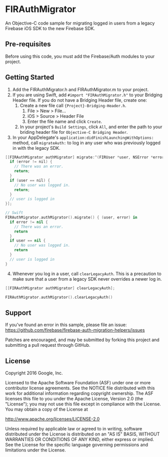 FIRAuthMigrator
===============

An Objective-C code sample for migrating logged in users from a legacy Firebase
iOS SDK to the new Firebase SDK.

Pre-requisites
--------------
Before using this code, you must add the Firebase/Auth modules to your project.

Getting Started
---------------
1. Add the FIRAuthMigrator.h and FIRAuthMigrator.m to your project.
2. If you are using Swift, add `#import "FIRAuthMigrator.h"` to your Bridging
   Header file. If you do not have a Bridging Header file, create one:
    1. Create a new file call `{Project}-Bridging-Header.h`.
        1. File > New > File...
        2. iOS > Source > Header File
        3. Enter the file name and click `Create`.
    2.  In your project's `Build Settings`, click `All`, and enter the path to
        your briding header file for `Objective-C Bridging Header`.
3. In your AppDelegate's `application:didFinishLaunchingWithOptions:` method,
   call `migrateAuth:` to log in any user who was previously logged in with the
   legacy SDK.
```objective-c
[[FIRAuthMigrator authMigrator] migrate:^(FIRUser *user, NSError *error) {
  if (error != nil) {
    // There was an error.
    return;
  }
  if (user == nil) {
    // No user was logged in.
    return;
  }
  // user is logged in
}];
```
```swift
// Swift
FIRAuthMigrator.authMigrator().migrate() { (user, error) in
  if error != nil {
    // There was an error.
    return
  }
  if user == nil {
    // No user was logged in.
    return
  }
  // user is logged in
}
```
4. Whenever you log in a user, call `clearLegacyAuth`. This is a precaution
   to make sure that a user from a legacy SDK never overrides a newer log in.
```objective-c
[[FIRAuthMigrator authMigrator] clearLegacyAuth];
```
```swift
FIRAuthMigrator.authMigrator().clearLegacyAuth()
```

Support
-------
If you've found an error in this sample, please file an issue:
https://github.com/firebase/firebase-auth-migration-helpers/issues

Patches are encouraged, and may be submitted by forking this project and
submitting a pull request through GitHub.

License
-------

Copyright 2016 Google, Inc.

Licensed to the Apache Software Foundation (ASF) under one or more contributor
license agreements.  See the NOTICE file distributed with this work for
additional information regarding copyright ownership.  The ASF licenses this
file to you under the Apache License, Version 2.0 (the "License"); you may not
use this file except in compliance with the License.  You may obtain a copy of
the License at

  http://www.apache.org/licenses/LICENSE-2.0

Unless required by applicable law or agreed to in writing, software
distributed under the License is distributed on an "AS IS" BASIS, WITHOUT
WARRANTIES OR CONDITIONS OF ANY KIND, either express or implied.  See the
License for the specific language governing permissions and limitations under
the License.

